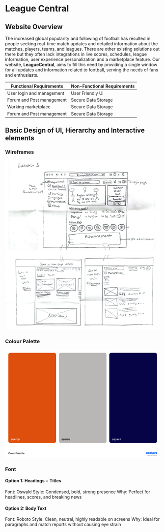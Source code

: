 # League Central
## Website Overview
The increased global popularity and following of football has resulted in people seeking real-time match updates and detailed information about the matches, players, teams, and leagues. There are other existing solutions out there but they often lack integrations in live scores, schedules, league information, user experience personalization and a marketplace feature. Our website, **LeagueCentral**, aims to fill this need by providing a single window for all updates and information related to football, serving the needs of fans and enthusiasts.

Functional Requirements | Non-Functional Requirements
| ----------- | ----------- |
| User login and management | User Friendly UI |
| Forum and Post management | Secure Data Storage |
| Working marketplace | Secure Data Storage | 
| Forum and Post management | Secure Data Storage | 


## Basic Design of UI, Hierarchy and Interactive elements
### Wireframes
![alt text](wireframe.png)
![alt text](wireframe2.png)

### Colour Palette
![alt text](colorpalette.png)

### Font
#### Option 1: Headings + Titles
Font: Oswald
Style: Condensed, bold, strong presence
Why: Perfect for headlines, scores, and breaking news

#### Option 2: Body Text
Font: Roboto
Style: Clean, neutral, highly readable on screens
Why: Ideal for paragraphs and match reports without causing eye strain